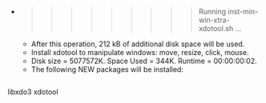 * >>>>>>>>> Running inst-min-win-xtra-xdotool.sh ...
  * After this operation, 212 kB of additional disk space will be used.
  * Install xdotool to manipulate windows: move, resize, click, mouse.
  * Disk size = 5077572K. Space Used = 344K. Runtime = 00:00:00:02.
  * The following NEW packages will be installed:
  ```bash
libxdo3 xdotool
  ```
